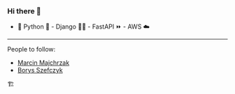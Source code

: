 ### Hi there 👋

- 🔭 Python 🐌 - Django 🧑‍🔧  - FastAPI ⏩ - AWS ☁️


---------------------------------------
People to follow:
 - [Marcin Majchrzak](https://github.com/Mc01)
 - [Borys Szefczyk](https://github.com/boryszef)

🏗️
